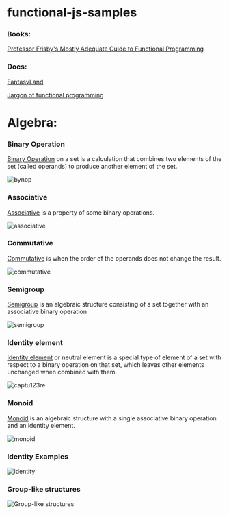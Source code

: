 # functional-js-samples

### Books:

[Professor Frisby's Mostly Adequate Guide to Functional Programming](https://github.com/MostlyAdequate/mostly-adequate-guide)




### Docs:

[FantasyLand](https://github.com/fantasyland/fantasy-land)

[Jargon of functional programming](https://habrahabr.ru/post/310172/) 



# Algebra:

### Binary Operation

[Binary Operation](https://en.wikipedia.org/wiki/Binary_operation) on a set is a calculation that combines two elements of the set (called operands) to produce another element of the set.

![bynop](https://cloud.githubusercontent.com/assets/8178412/21961746/ac512f7a-db2b-11e6-8b79-d0884758c594.PNG)


 
### Аssoсiаtivе

[Аssoсiаtivе](https://en.wikipedia.org/wiki/Associative_property) is a property of some binary operations.

![associative](https://cloud.githubusercontent.com/assets/8178412/21961670/6fdf745e-db29-11e6-801c-c684f486ae08.PNG)

### Commutative 

[Commutative](https://en.wikipedia.org/wiki/Commutative_property) is when the order of the operands does not change the result.

![commutative](https://cloud.githubusercontent.com/assets/8178412/21961683/354d625a-db2a-11e6-99cd-f5f5f2603f26.PNG)

   
   
### Semigroup  

[Semigroup](https://en.wikipedia.org/wiki/Semigroup) is an algebraic structure consisting of a set together 
with an associative binary operation

![semigroup](https://cloud.githubusercontent.com/assets/8178412/21961651/c1907f60-db28-11e6-8d78-ec00631ef1c9.PNG)



### Identity element

[Identity element](https://en.wikipedia.org/wiki/Identity_element) or neutral element is a special type of element of a set with respect to a binary operation on that set, which leaves other elements unchanged when combined with them.

![captu123re](https://cloud.githubusercontent.com/assets/8178412/21961611/994177cc-db27-11e6-84e1-b2f53b277c82.PNG)



### Monoid

[Monoid](https://en.wikipedia.org/wiki/Monoid) is an algebraic structure with a single associative binary operation and an identity element.

![monoid](https://cloud.githubusercontent.com/assets/8178412/21961642/8f524a74-db28-11e6-9036-961252a3e337.PNG)


### Identity Examples

![identity](https://cloud.githubusercontent.com/assets/8178412/21961701/94ca560c-db2a-11e6-94d5-1596691faa70.PNG)

### Group-like structures    

![Group-like structures](https://cloud.githubusercontent.com/assets/8178412/21961572/98e9480a-db26-11e6-89d2-f7d03888226f.PNG)
